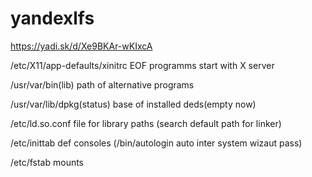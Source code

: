 # yandexlfs

https://yadi.sk/d/Xe9BKAr-wKIxcA


/etc/X11/app-defaults/xinitrc    EOF   programms start with X server


/usr/var/bin(lib) path of alternative programs     

/usr/var/lib/dpkg(status)   base of installed deds(empty now)

/etc/ld.so.conf    file for library paths (search default path for linker)

/etc/inittab     def consoles    (/bin/autologin    auto inter system wizaut pass)

/etc/fstab  mounts
